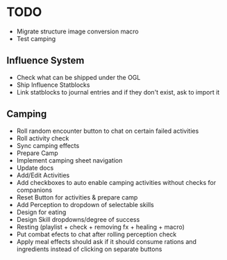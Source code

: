 # TODO

* Migrate structure image conversion macro
* Test camping

## Influence System

* Check what can be shipped under the OGL
* Ship Influence Statblocks
* Link statblocks to journal entries and if they don't exist, ask to import it

## Camping

* Roll random encounter button to chat on certain failed activities
* Roll activity check
* Sync camping effects
* Prepare Camp
* Implement camping sheet navigation
* Update docs
* Add/Edit Activities
* Add checkboxes to auto enable camping activities without checks for companions
* Reset Button for activities & prepare camp
* Add Perception to dropdown of selectable skills
* Design for eating
* Design Skill dropdowns/degree of success
* Resting (playlist + check + removing fx + healing + macro)
* Put combat efects to chat after rolling perception check
* Apply meal effects should ask if it should consume rations and ingredients instead of clicking on separate buttons